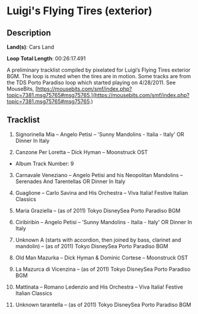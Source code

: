 # Luigi's Flying Tires (exterior)

## Description

**Land(s)**: Cars Land

**Loop Total Length**: 00:26:17.491

A preliminary tracklist compiled by pixelated for Luigi’s Flying Tires exterior BGM. The loop is muted when the tires are in motion. Some tracks are from the TDS Porto Paradiso loop which started playing on 4/28/2011. See MouseBits, [https://mousebits.com/smf/index.php?topic=7381.msg75765#msg75765.](https://mousebits.com/smf/index.php?topic=7381.msg75765#msg75765.)

## Tracklist

1. Signorinella Mia – Angelo Petisi – 'Sunny Mandolins - Italia - Italy' OR Dinner In Italy


2. Canzone Per Loretta – Dick Hyman – Moonstruck OST
- Album Track Number: 9

3. Carnavale Veneziano – Angelo Petisi and his Neopolitan Mandolins – Serenades And Tarentellas OR Dinner In Italy


4. Guaglione – Carlo Savina and His Orchestra – Viva Italia! Festive Italian Classics


5. Maria Graziella – (as of 2011) Tokyo DisneySea Porto Paradiso BGM


6. Ciribiribin – Angelo Petisi – 'Sunny Mandolins - Italia - Italy' OR Dinner In Italy


7. Unknown A (starts with accordion, then joined by bass, clarinet and mandolin) – (as of 2011) Tokyo DisneySea Porto Paradiso BGM


8. Old Man Mazurka – Dick Hyman & Dominic Cortese – Moonstruck OST


9. La Mazurca di Vicenzina – (as of 2011) Tokyo DisneySea Porto Paradiso BGM


10. Mattinata – Romano Ledenzio and His Orchestra – Viva Italia! Festive Italian Classics


11. Unknown tarantella – (as of 2011) Tokyo DisneySea Porto Paradiso BGM

